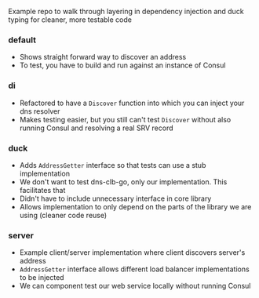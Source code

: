 Example repo to walk through layering in dependency injection and duck typing for cleaner, more testable code

### default

- Shows straight forward way to discover an address
- To test, you have to build and run against an instance of Consul


### di

- Refactored to have a `Discover` function into which you can inject your dns resolver
- Makes testing easier, but you still can't test `Discover` without also running Consul and resolving a real SRV record

### duck

- Adds `AddressGetter` interface so that tests can use a stub implementation
- We don't want to test dns-clb-go, only our implementation. This facilitates that
- Didn't have to include unnecessary interface in core library
- Allows implementation to only depend on the parts of the library we are using (cleaner code reuse)


### server

- Example client/server implementation where client discovers server's address
- `AddressGetter` interface allows different load balancer implementations to be injected 
- We can component test our web service locally without running Consul
